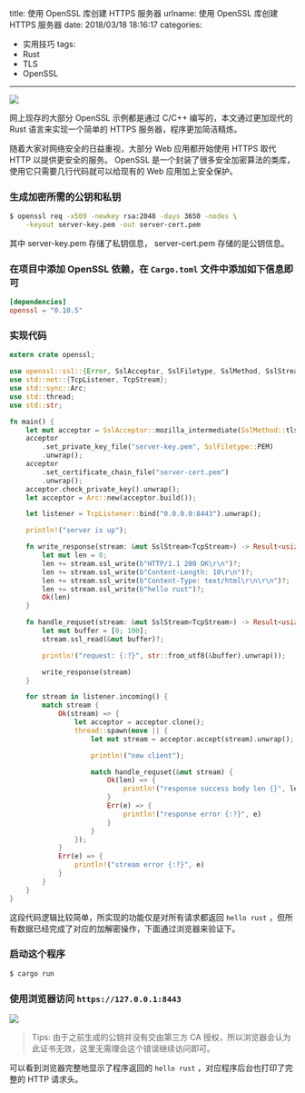 title: 使用 OpenSSL 库创建 HTTPS 服务器
urlname: 使用 OpenSSL 库创建 HTTPS 服务器
date: 2018/03/18 18:16:17
categories:
- 实用技巧
tags:
- Rust
- TLS
- OpenSSL

---
![](https://image.covertness.cn/openssl_https_server/https.png)

网上现存的大部分 OpenSSL 示例都是通过 C/C++ 编写的，本文通过更加现代的 Rust 语言来实现一个简单的 HTTPS 服务器，程序更加简洁精炼。
<!-- more -->
随着大家对网络安全的日益重视，大部分 Web 应用都开始使用 HTTPS 取代 HTTP 以提供更安全的服务。 OpenSSL 是一个封装了很多安全加密算法的类库，使用它只需要几行代码就可以给现有的 Web 应用加上安全保护。

### 生成加密所需的公钥和私钥
```bash
$ openssl req -x509 -newkey rsa:2048 -days 3650 -nodes \
    -keyout server-key.pem -out server-cert.pem
```
其中 server-key.pem 存储了私钥信息， server-cert.pem 存储的是公钥信息。

### 在项目中添加 OpenSSL 依赖，在 `Cargo.toml` 文件中添加如下信息即可
```toml
[dependencies]
openssl = "0.10.5"
```

### 实现代码
```rust
extern crate openssl;

use openssl::ssl::{Error, SslAcceptor, SslFiletype, SslMethod, SslStream};
use std::net::{TcpListener, TcpStream};
use std::sync::Arc;
use std::thread;
use std::str;

fn main() {
    let mut acceptor = SslAcceptor::mozilla_intermediate(SslMethod::tls()).unwrap();
    acceptor
        .set_private_key_file("server-key.pem", SslFiletype::PEM)
        .unwrap();
    acceptor
        .set_certificate_chain_file("server-cert.pem")
        .unwrap();
    acceptor.check_private_key().unwrap();
    let acceptor = Arc::new(acceptor.build());

    let listener = TcpListener::bind("0.0.0.0:8443").unwrap();

    println!("server is up");

    fn write_response(stream: &mut SslStream<TcpStream>) -> Result<usize, Error> {
        let mut len = 0;
        len += stream.ssl_write(b"HTTP/1.1 200 OK\r\n")?;
        len += stream.ssl_write(b"Content-Length: 10\r\n")?;
        len += stream.ssl_write(b"Content-Type: text/html\r\n\r\n")?;
        len += stream.ssl_write(b"hello rust")?;
        Ok(len)
    }

    fn handle_requset(stream: &mut SslStream<TcpStream>) -> Result<usize, Error> {
        let mut buffer = [0; 100];
        stream.ssl_read(&mut buffer)?;

        println!("request: {:?}", str::from_utf8(&buffer).unwrap());

        write_response(stream)
    }

    for stream in listener.incoming() {
        match stream {
            Ok(stream) => {
                let acceptor = acceptor.clone();
                thread::spawn(move || {
                    let mut stream = acceptor.accept(stream).unwrap();

                    println!("new client");

                    match handle_requset(&mut stream) {
                        Ok(len) => {
                            println!("response success body len {}", len)
                        }
                        Err(e) => {
                            println!("response error {:?}", e)
                        }
                    }
                });
            }
            Err(e) => {
                println!("stream error {:?}", e)
            }
        }
    }
}
```
这段代码逻辑比较简单，所实现的功能仅是对所有请求都返回 `hello rust` ，但所有数据已经完成了对应的加解密操作，下面通过浏览器来验证下。

### 启动这个程序
```bash
$ cargo run
```

### 使用浏览器访问 `https://127.0.0.1:8443`
![](https://image.covertness.cn/openssl_https_server/snap.png)
> Tips: 由于之前生成的公钥并没有交由第三方 CA 授权，所以浏览器会认为此证书无效，这里无需理会这个错误继续访问即可。

可以看到浏览器完整地显示了程序返回的 `hello rust` ，对应程序后台也打印了完整的 HTTP 请求头。
